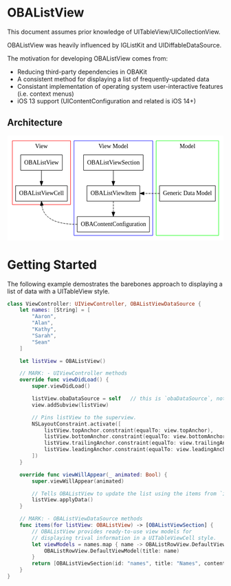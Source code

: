 # OBAListView
This document assumes prior knowledge of UITableView/UICollectionView.

OBAListView was heavily influenced by IGListKit and UIDiffableDataSource.

The motivation for developing OBAListView comes from:
- Reducing third-party dependencies in OBAKit
- A consistent method for displaying a list of frequently-updated data
- Consistant implementation of operating system user-interactive features (i.e. context menus)
- iOS 13 support (UIContentConfiguration and related is iOS 14+)

## Architecture
<svg viewBox="0 0 506 244.8" xmlns="http://www.w3.org/2000/svg"><g class="graph" transform="translate(4 240.8)"><path fill="#fff" stroke="transparent" d="M-4 4v-244.8h506V4H-4z"/><g class="cluster"><path fill="none" stroke="red" d="M8-80v-148.8h136V-80H8z"/><text text-anchor="middle" x="76" y="-212.2" font-family="Times,serif" font-size="14">View</text></g><g class="cluster"><path fill="none" stroke="#00f" d="M152-8v-220.8h184V-8H152z"/><text text-anchor="middle" x="244" y="-212.2" font-family="Times,serif" font-size="14">View Model</text></g><g class="cluster"><path fill="none" stroke="#0f0" d="M344-8v-220.8h146V-8H344z"/><text text-anchor="middle" x="417" y="-212.2" font-family="Times,serif" font-size="14">Model</text></g><g class="node"><path fill="none" stroke="#000" d="M124.6472-196H27.3528v36h97.2944v-36z"/><text text-anchor="middle" x="76" y="-173.8" font-family="Times,serif" font-size="14">OBAListView</text></g><g class="node"><path fill="none" stroke="#000" d="M136.479-124H15.521v36h120.958v-36z"/><text text-anchor="middle" x="76" y="-101.8" font-family="Times,serif" font-size="14">OBAListViewCell</text></g><g class="edge"><path fill="none" stroke="#000" d="M76-159.8314v25.4148"/><path stroke="#000" d="M79.5001-134.4132L76-124.4133l-3.4999-10 7 .0001z"/></g><g class="node"><path fill="none" stroke="#000" d="M328.4269-52H159.5731v36h168.8538v-36z"/><text text-anchor="middle" x="244" y="-29.8" font-family="Times,serif" font-size="14">OBAContentConfiguration</text></g><g class="edge"><path fill="none" stroke="#000" stroke-dasharray="5,2" d="M76.7805-77.7657C82.5319-42.1046 119.2585-34 160-34"/><path stroke="#000" d="M73.2707-77.7628L76-88l4.2504 9.7048-6.9797.5324z"/></g><g class="node"><path fill="none" stroke="#000" d="M305.8034-124H182.1966v36h123.6068v-36z"/><text text-anchor="middle" x="244" y="-101.8" font-family="Times,serif" font-size="14">OBAListViewItem</text></g><g class="edge"><path fill="none" stroke="#000" stroke-dasharray="5,2" d="M244-87.8314v25.4148"/><path stroke="#000" d="M247.5001-62.4132L244-52.4133l-3.4999-10 7 .0001z"/></g><g class="node"><path fill="none" stroke="#000" d="M313.6401-196H174.3599v36h139.2802v-36z"/><text text-anchor="middle" x="244" y="-173.8" font-family="Times,serif" font-size="14">OBAListViewSection</text></g><g class="edge"><path fill="none" stroke="#000" d="M244-159.8314v25.4148"/><path stroke="#000" d="M247.5001-134.4132L244-124.4133l-3.4999-10 7 .0001z"/></g><g class="node"><path fill="none" stroke="#000" d="M482.2781-124H351.7219v36h130.5562v-36z"/><text text-anchor="middle" x="417" y="-101.8" font-family="Times,serif" font-size="14">Generic Data Model</text></g><g class="edge"><path fill="none" stroke="#000" stroke-dasharray="5,2" d="M352-106h-36.2543"/><path stroke="#000" d="M315.6817-102.5001L305.6816-106l10-3.5001.0001 7z"/></g></g></svg>
<!--
```graphviz
# use `dot` engine to render.
digraph G {
    node[shape=box]
    listview[label="OBAListView"]
    listcell[label="OBAListViewCell"]
    contentconfig[label="OBAContentConfiguration"]
    listitem[label="OBAListViewItem"]
    listsection[label="OBAListViewSection"]
    genericmodel[label="Generic Data Model"]
    
    listcell:s -> contentconfig:w [style=dashed, dir=back]
    listitem -> contentconfig [style=dashed]

    subgraph cluster_0 {
        node [style=filled]
        listview -> listcell
        label = "View"
        color=red
    }
    
    subgraph cluster_1 {
        node [style=filled]
        listsection -> listitem
        contentconfig
        label = "View Model"
        color=blue
    }
    
    subgraph cluster_2 {
        inv0[style = invis] 
        inv0 -> genericmodel [style=invis]
        inv1[style = invis]
        genericmodel -> inv1 [style=invis]
        genericmodel:w -> listitem [constraint=false, style=dashed]
        label="Model"
        color=green
    }
}
```

-->

# Getting Started

The following example demostrates the barebones approach to displaying a list of data with a UITableView style.
```swift
class ViewController: UIViewController, OBAListViewDataSource {
    let names: [String] = [
        "Aaron",
        "Alan",
        "Kathy",
        "Sarah",
        "Sean"
    ]

    let listView = OBAListView()

    // MARK: - UIViewController methods
    override func viewDidLoad() {
        super.viewDidLoad()

        listView.obaDataSource = self   // this is `obaDataSource`, not `dataSource`
        view.addSubview(listView)

        // Pins listView to the superview.
        NSLayoutConstraint.activate([
            listView.topAnchor.constraint(equalTo: view.topAnchor),
            listView.bottomAnchor.constraint(equalTo: view.bottomAnchor),
            listView.trailingAnchor.constraint(equalTo: view.trailingAnchor),
            listView.leadingAnchor.constraint(equalTo: view.leadingAnchor)
        ])
    }

    override func viewWillAppear(_ animated: Bool) {
        super.viewWillAppear(animated)

        // Tells OBAListView to update the list using the items from `items(:_)`.
        listView.applyData()        
    }

    // MARK: - OBAListViewDataSource methods
    func items(for listView: OBAListView) -> [OBAListViewSection] {
        // OBAListView provides ready-to-use view models for
        // displaying trival information in a UITableViewCell style.
        let viewModels = names.map { name -> OBAListRowView.DefaultViewModel in
            OBAListRowView.DefaultViewModel(title: name)
        }
        return [OBAListViewSection(id: "names", title: "Names", contents: viewModels)]
    }
}
```